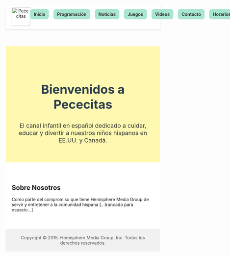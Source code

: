 <!DOCTYPE html>
<html lang="es">
<head>
  <meta charset="UTF-8">
  <meta name="viewport" content="width=device-width, initial-scale=1.0">
  <title>PececitasTV</title>
  <style>
    :root {
      --azul-agua: #8dd9e6;
      --verde-pastel: #a8e6cf;
      --rosa-pastel: #ffd3e6;
      --amarillo-pastel: #fff8b0;
    }

    body {
      margin: 0;
      font-family: 'Comic Sans MS', cursive, sans-serif;
      background: var(--azul-agua);
      overflow-x: hidden;
    }

    header {
      background: white;
      padding: 10px 20px;
      display: flex;
      align-items: center;
      justify-content: space-between;
      box-shadow: 0 2px 5px rgba(0,0,0,0.1);
    }

    header img {
      height: 60px;
    }

    nav ul {
      list-style: none;
      margin: 0;
      padding: 0;
      display: flex;
      gap: 15px;
    }

    nav ul li {
      display: inline;
    }

    nav ul li a {
      text-decoration: none;
      color: #333;
      font-weight: bold;
      padding: 8px 12px;
      background-color: var(--verde-pastel);
      border-radius: 8px;
      transition: background-color 0.3s;
    }

    nav ul li a:hover {
      background-color: var(--rosa-pastel);
    }

    .hero {
      text-align: center;
      padding: 60px 20px;
      background-color: var(--amarillo-pastel);
    }

    .hero h1 {
      font-size: 2.5rem;
      color: #2c3e50;
    }

    .hero p {
      font-size: 1.2rem;
      color: #333;
      max-width: 700px;
      margin: 0 auto;
    }

    section {
      padding: 40px 20px;
      background: white;
    }

    footer {
      text-align: center;
      background: #f1f1f1;
      padding: 20px;
      font-size: 0.9rem;
      color: #555;
    }

    /* Animaciones */
    .bubbles {
      position: fixed;
      top: 0;
      left: 0;
      width: 100%;
      height: 100%;
      z-index: -1;
      overflow: hidden;
    }

    .bubble {
      position: absolute;
      bottom: -100px;
      width: 20px;
      height: 20px;
      background: rgba(255, 255, 255, 0.5);
      border-radius: 50%;
      animation: rise 10s infinite ease-in;
    }

    @keyframes rise {
      0% { transform: translateY(0) scale(1); opacity: 1; }
      100% { transform: translateY(-1000px) scale(0.5); opacity: 0; }
    }
  </style>
</head>
<body>
  <header>
    <img src="/logo-pececitas.png" alt="Pececitas">
    <nav>
      <ul>
        <li><a href="#inicio">Inicio</a></li>
        <li><a href="#programacion">Programación</a></li>
        <li><a href="#noticias">Noticias</a></li>
        <li><a href="#juegos">Juegos</a></li>
        <li><a href="#videos">Videos</a></li>
        <li><a href="#contacto">Contacto</a></li>
        <li><a href="#horarios">Horarios</a></li>
        <li><a href="#sobre">Sobre Nosotros</a></li>
      </ul>
    </nav>
  </header>

  <div class="bubbles"></div>

  <section class="hero" id="inicio">
    <h1>Bienvenidos a Pececitas</h1>
    <p>El canal infantil en español dedicado a cuidar, educar y divertir a nuestros niños hispanos en EE.UU. y Canadá.</p>
  </section>

  <section id="sobre">
    <h2>Sobre Nosotros</h2>
    <p>Como parte del compromiso que tiene Hemisphere Media Group de servir y entretener a la comunidad hispana [...truncado para espacio...]</p>
  </section>

  <footer>
    Copyright © 2015. Hemisphere Media Group, Inc. Todos los derechos reservados.
  </footer>

  <script>
    // Crear burbujas animadas
    const container = document.querySelector('.bubbles');
    for (let i = 0; i < 30; i++) {
      const bubble = document.createElement('div');
      bubble.classList.add('bubble');
      bubble.style.left = `${Math.random() * 100}%`;
      bubble.style.animationDuration = `${6 + Math.random() * 6}s`;
      bubble.style.width = bubble.style.height = `${10 + Math.random() * 20}px`;
      container.appendChild(bubble);
    }
  </script>
</body>
</html>
